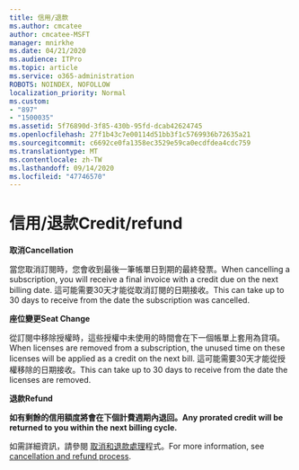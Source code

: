 ```yaml
---
title: 信用/退款
ms.author: cmcatee
author: cmcatee-MSFT
manager: mnirkhe
ms.date: 04/21/2020
ms.audience: ITPro
ms.topic: article
ms.service: o365-administration
ROBOTS: NOINDEX, NOFOLLOW
localization_priority: Normal
ms.custom:
- "897"
- "1500035"
ms.assetid: 5f76890d-3f85-430b-95fd-dcab42624745
ms.openlocfilehash: 27f1b43c7e00114d51bb3f1c5769936b72635a21
ms.sourcegitcommit: c6692ce0fa1358ec3529e59ca0ecdfdea4cdc759
ms.translationtype: MT
ms.contentlocale: zh-TW
ms.lasthandoff: 09/14/2020
ms.locfileid: "47746570"
---
```

# <a name="creditrefund"></a><span data-ttu-id="85ee5-102">信用/退款</span><span class="sxs-lookup"><span data-stu-id="85ee5-102">Credit/refund</span></span>

<span data-ttu-id="85ee5-103">**取消**</span><span class="sxs-lookup"><span data-stu-id="85ee5-103">**Cancellation**</span></span>
  
<span data-ttu-id="85ee5-104">當您取消訂閱時，您會收到最後一筆帳單日到期的最終發票。</span><span class="sxs-lookup"><span data-stu-id="85ee5-104">When cancelling a subscription, you will receive a final invoice with a credit due on the next billing date.</span></span> <span data-ttu-id="85ee5-105">這可能需要30天才能從取消訂閱的日期接收。</span><span class="sxs-lookup"><span data-stu-id="85ee5-105">This can take up to 30 days to receive from the date the subscription was cancelled.</span></span>
  
<span data-ttu-id="85ee5-106">**座位變更**</span><span class="sxs-lookup"><span data-stu-id="85ee5-106">**Seat Change**</span></span>
  
<span data-ttu-id="85ee5-107">從訂閱中移除授權時，這些授權中未使用的時間會在下一個帳單上套用為貸項。</span><span class="sxs-lookup"><span data-stu-id="85ee5-107">When licenses are removed from a subscription, the unused time on these licenses will be applied as a credit on the next bill.</span></span> <span data-ttu-id="85ee5-108">這可能需要30天才能從授權移除的日期接收。</span><span class="sxs-lookup"><span data-stu-id="85ee5-108">This can take up to 30 days to receive from the date the licenses are removed.</span></span>

<span data-ttu-id="85ee5-109">**退款**</span><span class="sxs-lookup"><span data-stu-id="85ee5-109">**Refund**</span></span>

<span data-ttu-id="85ee5-110">**如有剩餘的信用額度將會在下個計費週期內退回。**</span><span class="sxs-lookup"><span data-stu-id="85ee5-110">**Any prorated credit will be returned to you within the next billing cycle.**</span></span>

<span data-ttu-id="85ee5-111">如需詳細資訊，請參閱 [取消和退款處理](https://docs.microsoft.com/microsoft-365/commerce/subscriptions/cancel-your-subscription?view=o365-worldwide)程式。</span><span class="sxs-lookup"><span data-stu-id="85ee5-111">For more information, see [cancellation and refund process](https://docs.microsoft.com/microsoft-365/commerce/subscriptions/cancel-your-subscription?view=o365-worldwide).</span></span> 
